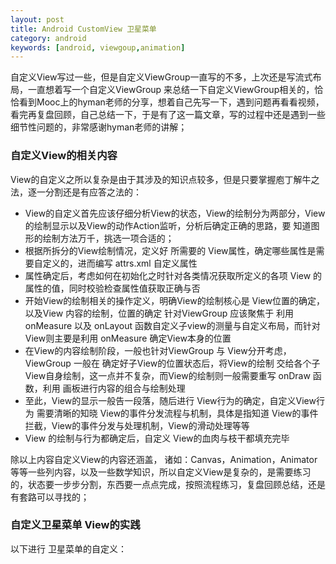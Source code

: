 ```yaml
---
layout: post
title: Android CustomView 卫星菜单
category: android
keywords: [android, viewgoup,animation]
---
```


自定义View写过一些，但是自定义ViewGroup一直写的不多，上次还是写流式布局，一直想着写一个自定义ViewGroup 来总结一下自定义ViewGroup相关的，恰恰看到Mooc上的hyman老师的分享，想着自己先写一下，遇到问题再看看视频，看完再复盘回顾，自己总结一下，于是有了这一篇文章，写的过程中还是遇到一些细节性问题的，非常感谢hyman老师的讲解；

###  自定义View的相关内容

View的自定义之所以复杂是由于其涉及的知识点较多，但是只要掌握庖丁解牛之法，逐一分割还是有应答之法的：

*  View的自定义首先应该仔细分析View的状态，View的绘制分为两部分，View的绘制显示以及View的动作Action监听，分析后确定正确的思路，要 知道图形的绘制方法万千，挑选一项合适的；        
*  根据所拆分的View绘制情况，定义好 所需要的 View属性，确定哪些属性是需要自定义的，进而编写 attrs.xml 自定义属性                         
*  属性确定后，考虑如何在初始化之时针对各类情况获取所定义的各项 View 的属性的值，同时校验检查属性值获取正确与否                
*  开始View的绘制相关的操作定义，明确View的绘制核心是 View位置的确定，以及View 内容的绘制，位置的确定 针对ViewGroup 应该聚焦于 利用 onMeasure 以及 onLayout 函数自定义子view的测量与自定义布局，而针对View则主要是利用 onMeasure 确定View本身的位置                        
*  在View的内容绘制阶段，一般也针对ViewGroup 与 View分开考虑，ViewGroup 一般在 确定好子View的位置状态后，将View的绘制 交给各个子View自身绘制，这一点并不复杂，而View的绘制则一般需要重写 onDraw 函数，利用 画板进行内容的组合与绘制处理                                      
*  至此，View的显示一般告一段落，随后进行 View行为的确定，自定义View行为 需要清晰的知晓 View的事件分发流程与机制，具体是指知道 View的事件拦截，View的事件分发与处理机制，View的滑动处理等等           
*  View 的绘制与行为都确定后，自定义 View的血肉与枝干都填充完毕                            

除以上内容自定义View的内容还涵盖， 诸如：Canvas，Animation，Animator等等一些列内容，以及一些数学知识，所以自定义View是复杂的，是需要练习的，状态要一步步分割，东西要一点点完成，按照流程练习，复盘回顾总结，还是有套路可以寻找的；

###  自定义卫星菜单 View的实践

以下进行 卫星菜单的自定义：
